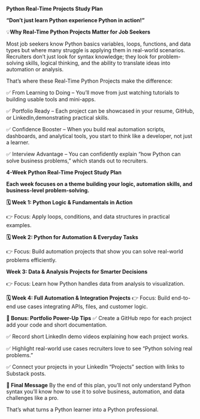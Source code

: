 **Python Real-Time Projects Study Plan**

**“Don’t just learn Python experience Python in action!”**

💡**Why Real-Time Python Projects Matter for Job Seekers**

Most job seekers know Python basics variables, loops, functions, and data types but where many struggle is applying them in real-world scenarios. Recruiters don’t just look for syntax knowledge; they look for problem-solving skills, logical thinking, and the ability to translate ideas into automation or analysis.

That’s where these Real-Time Python Projects make the difference:

✅ From Learning to Doing – You’ll move from just watching tutorials to building usable tools and mini-apps.

✅ Portfolio Ready – Each project can be showcased in your resume, GitHub, or LinkedIn,demonstrating practical skills.

✅ Confidence Booster – When you build real automation scripts, dashboards, and analytical tools, you start to think like a developer, not just a learner.

✅ Interview Advantage – You can confidently explain “how Python can solve business problems,” which stands out to recruiters.

**4-Week Python Real-Time Project Study Plan**

**Each week focuses on a theme building your logic, automation skills, and business-level problem-solving.**

**🗓️ Week 1: Python Logic & Fundamentals in Action**

👉 Focus: Apply loops, conditions, and data structures in practical examples.

**🗓️ Week 2: Python for Automation & Everyday Tasks**

👉 Focus: Build automation projects that show you can solve real-world problems efficiently.

**Week 3: Data & Analysis Projects for Smarter Decisions**

👉 Focus: Learn how Python handles data from analysis to visualization.

**🗓️ Week 4: Full Automation & Integration Projects**
👉 Focus: Build end-to-end use cases integrating APIs, files, and customer logic.

**🌟 Bonus: Portfolio Power-Up Tips**
✅ Create a GitHub repo for each project add your code and short documentation.

✅ Record short LinkedIn demo videos explaining how each project works.

✅ Highlight real-world use cases recruiters love to see “Python solving real problems.”

✅ Connect your projects in your LinkedIn “Projects” section with links to Substack posts.

**🎯 Final Message**
By the end of this plan, you’ll not only understand Python syntax you’ll know how to use it to solve business, automation, and data challenges like a pro.

That’s what turns a Python learner into a Python professional.



